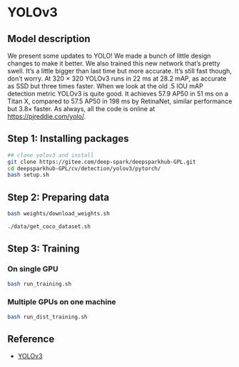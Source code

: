 # YOLOv3

## Model description

We present some updates to YOLO! We made a bunch of little design changes to make it better. We also trained this new network that’s pretty swell. It’s a little bigger than last time but more accurate. It’s still fast though, don’t worry. At 320 × 320 YOLOv3 runs in 22 ms at 28.2 mAP, as accurate as SSD but three times faster. When we look at the old .5 IOU mAP detection metric YOLOv3 is quite good. It achieves 57.9 AP50 in 51 ms on a Titan X, compared to 57.5 AP50 in 198 ms by RetinaNet, similar performance but 3.8× faster. As always, all the code is online at <https://pjreddie.com/yolo/>.

## Step 1: Installing packages

```bash
## clone yolov3 and install
git clone https://gitee.com/deep-spark/deepsparkhub-GPL.git
cd deepsparkhub-GPL/cv/detection/yolov3/pytorch/
bash setup.sh
```

## Step 2: Preparing data

```bash
bash weights/download_weights.sh
```

```bash
./data/get_coco_dataset.sh
```

## Step 3: Training

### On single GPU

```bash
bash run_training.sh
```

### Multiple GPUs on one machine

```bash
bash run_dist_training.sh
```

## Reference

- [YOLOv3](https://github.com/eriklindernoren/PyTorch-YOLOv3)

